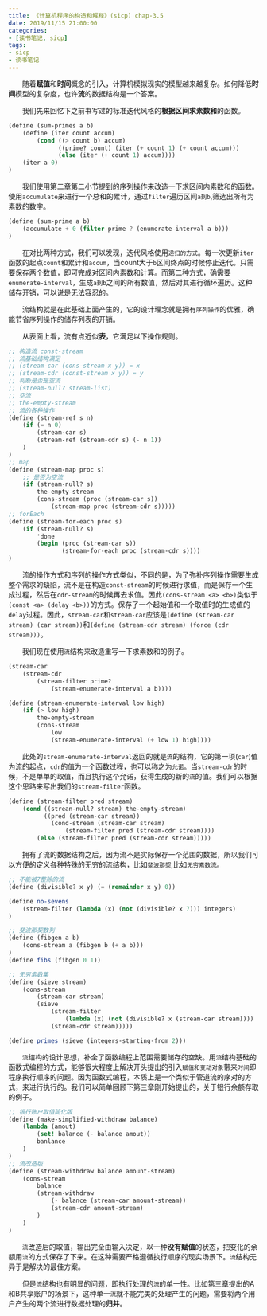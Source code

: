 ```yaml
---
title: 《计算机程序的构造和解释》(sicp) chap-3.5
date: 2019/11/15 21:00:00
categories:
- [读书笔记, sicp]
tags:
- sicp
- 读书笔记
---
```

&emsp;&emsp;随着**赋值**和**时间**概念的引入，计算机模拟现实的模型越来越复杂。如何降低**时间**模型的复杂度，也许**流**的数据结构是一个答案。
<!--more-->
&emsp;&emsp;我们先来回忆下之前书写过的标准迭代风格的**根据区间求素数和**的函数。

```scheme
(define (sum-primes a b)
    (define (iter count accum)
        (cond ((> count b) accum)
              ((prime? count) (iter (+ count 1) (+ count accum)))
              (else (iter (+ count 1) accum))))
    (iter a 0)
)
```
&emsp;&emsp;我们使用第二章第二小节提到的序列操作来改造一下求区间内素数和的函数。使用`accumulate`来进行一个总和的累计，通过`filter`遍历区间`a到b`,筛选出所有为素数的数字。

```scheme
(define (sum-prime a b)
    (accumulate + 0 (filter prime ? (enumerate-interval a b)))
)
```
&emsp;&emsp;在对比两种方式，我们可以发现，迭代风格使用`递归的方式`。每一次更新`iter`函数的起点`count`和累计和`accum`，当count大于`b`区间终点的时候停止迭代。只需要保存两个数值，即可完成对区间内素数和计算。而第二种方式，确需要`enumerate-interval`，生成`a到b`之间的所有数值，然后对其进行循环遍历。这种储存开销，可以说是无法容忍的。

&emsp;&emsp;流结构就是在此基础上面产生的，它的设计理念就是拥有`序列操作`的优雅，确能节省序列操作的储存列表的开销。

&emsp;&emsp;从表面上看，流有点近似**表**，它满足以下操作规则。

```scheme
;; 构造流 const-stream
;; 流基础结构满足
;; (stream-car (cons-stream x y)) = x
;; (stream-cdr (const-stream x y)) = y
;; 判断是否是空流
;; (stream-null? stream-list)
;; 空流
;; the-empty-stream
;; 流的各种操作
(define (stream-ref s n)
    (if (= n 0)
        (stream-car s)
        (stream-ref (stream-cdr s) (- n 1))
    )
)
;; map
(define (stream-map proc s)
    ;; 是否为空流
    (if (stream-null? s)
        the-empty-stream
        (cons-stream (proc (stream-car s))
            (stream-map proc (stream-cdr s)))))
;; forEach
(define (stream-for-each proc s)
    (if (stream-null? s)
        'done
        (begin (proc (stream-car s))
               (stream-for-each proc (stream-cdr s))))
)
```

&emsp;&emsp;流的操作方式和序列的操作方式类似，不同的是，为了弥补序列操作需要生成整个需求的缺陷，流不是在构造`const-stream`的时候进行求值，而是保存一个生成过程，然后在`cdr-stream`的时候再去求值。因此`(cons-stream <a> <b>)`类似于`(const <a> (delay <b>))`的方式。保存了一个起始值和一个取值时的生成值的`delay`过程。因此，`stream-car`和`stream-car`应该是`(define (stream-car stream) (car stream))`和`(define (stream-cdr stream) (force (cdr stream)))`。

&emsp;&emsp;我们现在使用`流`结构来改造重写一下求素数和的例子。
```scheme
(stream-car
    (stream-cdr
        (stream-filter prime?
            (stream-enumerate-interval a b))))

(define (stream-enumerate-interval low high)
    (if (> low high)
        the-empty-stream
        (cons-stream
            low
            (stream-enumerate-interval (+ low 1) high))))
```
&emsp;&emsp;此处的`stream-enumerate-interval`返回的就是`流`的结构，它的第一项(`car`)值为流的起点，`cdr`的值为一个函数过程，也可以称之为`允诺`。当`stream-cdr`的时候，不是单单的取值，而且执行这个允诺，获得生成的新的`流`的值。我们可以根据这个思路来写出我们的`stream-filter`函数。

```scheme
(define (stream-filter pred stream)
    (cond ((strean-null? stream) the-empty-stream)
          ((pred (stream-car stream))
            (cond-stream (stream-car stream)
                (stream-filter pred (stream-cdr stream))))
        (else (stream-filter pred (stream-cdr stream)))))
```
&emsp;&emsp;拥有了流的数据结构之后，因为流不是实际保存一个范围的数据，所以我们可以方便的定义各种特殊的无穷的流结构，比如`斐波那契`,比如`无穷素数流`。
```scheme
;; 不能被7整除的流
(define (divisible? x y) (= (remainder x y) 0))

(define no-sevens
    (stream-filter (lambda (x) (not (divisible? x 7))) integers)
)

;; 斐波那契数列
(define (fibgen a b)
    (cons-stream a (fibgen b (+ a b)))
)
(define fibs (fibgen 0 1))

;; 无穷素数集
(define (sieve stream)
    (cons-stream
        (stream-car stream)
        (sieve
            (stream-filter
                (lambda (x) (not (divisible? x (stream-car stream))))
            (stream-cdr stream)))))

(define primes (sieve (integers-starting-from 2)))
```
&emsp;&emsp;`流`结构的设计思想，补全了函数编程上范围需要储存的空缺。用`流`结构基础的函数式编程的方式，能够很大程度上解决开头提出的引入`赋值和变动对象`带来`时间`即程序执行顺序的问题。因为函数式编程，本质上是一个类似于管道流的序对的方式，来进行执行的。我们可以简单回顾下第三章刚开始提出的，关于银行余额存取的例子。

```scheme
;; 银行账户取值简化版
(define (make-simplified-withdraw balance)
    (lambda (amout)
        (set! balance (- balance amout))
        banlance
    )
)
;; 流改造版
(define (stream-withdraw balance amount-stream)
    (cons-stream
        balance
        (stream-withdraw
            (- balance (stream-car amount-stream))
            (stream-cdr amount-stream)
        )
    )
)
```
&emsp;&emsp;`流`改造后的取值，输出完全由输入决定，以一种**没有赋值**的状态，把变化的余额用`流`的方式保存了下来。在这种需要严格遵循执行顺序的现实场景下。`流`结构无异于是解决的最佳方案。

&emsp;&emsp;但是`流`结构也有明显的问题，即执行处理的`流`的单一性。比如第三章提出的A和B共享账户的场景下，这种单一`流`就不能完美的处理产生的问题，需要将两个用户产生的两个流进行数据处理的**归并**。
